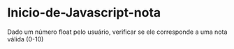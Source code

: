 # Inicio-de-Javascript-nota
  Dado um número float pelo usuário, verificar se ele corresponde a uma nota  válida (0-10)
